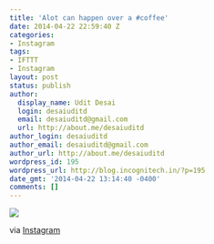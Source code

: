 ```yaml
---
title: 'Alot can happen over a #coffee'
date: 2014-04-22 22:59:40 Z
categories:
- Instagram
tags:
- IFTTT
- Instagram
layout: post
status: publish
author:
  display_name: Udit Desai
  login: desaiuditd
  email: desaiuditd@gmail.com
  url: http://about.me/desaiuditd
author_login: desaiuditd
author_email: desaiuditd@gmail.com
author_url: http://about.me/desaiuditd
wordpress_id: 195
wordpress_url: http://blog.incognitech.in/?p=195
date_gmt: '2014-04-22 13:14:40 -0400'
comments: []
---
```


![](http://origincache-prn.fbcdn.net/10246193_614031552013580_1328957889_n.jpg)

via [Instagram](http://ift.tt/1jCOoLo)
